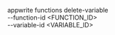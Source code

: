 appwrite functions delete-variable \
    --function-id <FUNCTION_ID> \
    --variable-id <VARIABLE_ID>
